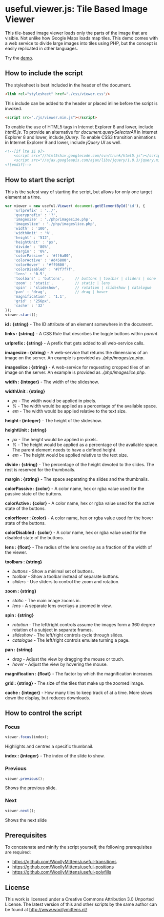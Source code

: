# useful.viewer.js: Tile Based Image Viewer

This tile-based image viewer loads only the parts of the image that are visible. Not unlike how Google Maps loads map tiles. This demo comes with a web service to divide large images into tiles using PHP, but the concept is easily replicated in other languages.

Try the <a href="http://www.woollymittens.nl/useful/default.php?url=useful-viewer">demo</a>.

## How to include the script

The stylesheet is best included in the header of the document.

```html
<link rel="stylesheet" href="./css/viewer.css"/>
```

This include can be added to the header or placed inline before the script is invoked.

```html
<script src="./js/viewer.min.js"></script>
```

To enable the use of HTML5 tags in Internet Explorer 8 and lower, include *html5.js*. To provide an alternative for *document.querySelectorAll* in Internet Explorer 8 and lower, include *jQuery*. To enable CSS3 transition animations in Internet Explorer 9 and lower, include *jQuery UI* as well.

```html
<!--[if lte IE 9]>
	<script src="//html5shiv.googlecode.com/svn/trunk/html5.js"></script>
	<script src="//ajax.googleapis.com/ajax/libs/jquery/1.8.3/jquery.min.js"></script>
<![endif]-->
```

## How to start the script

This is the safest way of starting the script, but allows for only one target element at a time.

```javascript
var viewer = new useful.Viewer( document.getElementById('id'), {
	'urlprefix' : '../',
	'queryprefix' : '?',
	'imagesize' : './php/imagesize.php',
	'imageslice' : './php/imageslice.php',
	'width' : '100',
	'widthUnit' : '%',
	'height' : '512',
	'heightUnit' : 'px',
	'divide' : '80%',
	'margin' : '0%',
	'colorPassive' : '#ff6a00',
	'colorActive' : '#d45800',
	'colorHover' : '#ff9800',
	'colorDisabled' : '#7f7f7f',
	'lens' : '0.5',
	'toolbars' : 'buttons', 	// buttons | toolbar | sliders | none
	'zoom' : 'static', 			// static | lens
	'spin' : 'slideshow', 		// rotation | slideshow | catalogue
	'pan' : 'drag', 			// drag | hover
	'magnification' : '1.1',
	'grid' : '256px',
	'cache' : '32'
});
viewer.start();
```

**id : {string}** - The ID attribute of an element somewhere in the document.

**links : {string}** - A CSS Rule that describes the toggle buttons within *parent*.

**urlprefix : {string}** - A prefix that gets added to all web-service calls.

**imagesize : {string}** - A web-service that returns the dimensions of an image on the server. An example is provided as *./php/imagesize.php*.

**imageslice : {string}** - A web-service for requesting cropped tiles of an image on the server. An example is provided as *./php/imageslice.php*.

**width : {integer}** - The width of the slideshow.

**widthUnit : {string}**
+ *px* - The width would be applied in pixels.
+ *%* - The width would be applied as a percentage of the available space.
+ *em* - The width would be applied relative to the text size.

**height : {integer}** - The height of the slideshow.

**heightUnit : {string}**
+ *px* - The height would be applied in pixels.
+ *%* - The height would be applied as a percentage of the available space. The parent element needs to have a defined height.
+ *em* - The height would be applied relative to the text size.

**divide : {string}** - The percentage of the height devoted to the slides. The rest is reserved for the thumbnails.

**margin : {string}** - The space separating the slides and the thumbnails.

**colorPassive : {color}** - A color name, hex or rgba value  used for the passive state of the buttons.

**colorActive : {color}** - A color name, hex or rgba value  used for the active state of the buttons.

**colorHover : {color}** - A color name, hex or rgba value  used for the hover state of the buttons.

**colorDisabled : {color}** - A color name, hex or rgba value  used for the disabled state of the buttons.

**lens : {float}** - The radius of the lens overlay as a fraction of the width of the viewer.

**toolbars : {string}**
+ *buttons* - Show a minimal set of buttons.
+ *toolbar* - Show a toolbar instead of separate buttons.
+ *sliders* - Use sliders to control the zoom and rotation.

**zoom : {string}**
+ *static* - The main image zooms in.
+ *lens* - A separate lens overlays a zoomed in view.

**spin : {string}**
+ *rotation* - The left/right controls assume the images form a 360 degree rotation of a subject in separate frames.
+ *slideshow* - The left/right controls cycle through slides.
+ *catalogue* - The left/right controls emulate turning a page.

**pan : {string}**
+ *drag* - Adjust the view by dragging the mouse or touch.
+ *hover* - Adjust the view by hovering the mouse.

**magnification : {float}** - The factor by which the magnification increases.

**grid : {string}** - The size of the tiles that make up the zoomed image.

**cache : {integer}** - How many tiles to keep track of at a time. More slows down the display, but reduces downloads.

## How to control the script

### Focus

```javascript
viewer.focus(index);
```

Highlights and centres a specific thumbnail.

**index : {integer}** - The index of the slide to show.

### Previous

```javascript
viewer.previous();
```

Shows the previous slide.

### Next

```javascript
viewer.next();
```

Shows the next slide

## Prerequisites

To concatenate and minify the script yourself, the following prerequisites are required:
+ https://github.com/WoollyMittens/useful-transitions
+ https://github.com/WoollyMittens/useful-positions
+ https://github.com/WoollyMittens/useful-polyfills

## License
This work is licensed under a Creative Commons Attribution 3.0 Unported License. The latest version of this and other scripts by the same author can be found at http://www.woollymittens.nl/
